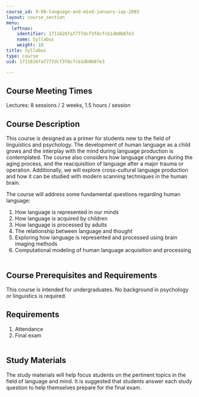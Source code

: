 ```yaml
---
course_id: 9-98-language-and-mind-january-iap-2003
layout: course_section
menu:
  leftnav:
    identifier: 1711626faf777dcf3f8cfcb1db0b07e3
    name: Syllabus
    weight: 10
title: Syllabus
type: course
uid: 1711626faf777dcf3f8cfcb1db0b07e3

---
```


Course Meeting Times
--------------------

Lectures: 8 sessions / 2 weeks, 1.5 hours / session

Course Description
------------------

This course is designed as a primer for students new to the field of linguistics and psychology. The development of human language as a child grows and the interplay with the mind during language production is contemplated. The course also considers how language changes during the aging process, and the reacquisition of language after a major trauma or operation. Additionally, we will explore cross-cultural language production and how it can be studied with modern scanning techniques in the human brain.

The course will address some fundamental questions regarding human language:

1.  How language is represented in our minds
2.  How language is acquired by children
3.  How language is processed by adults
4.  The relationship between language and thought
5.  Exploring how language is represented and processed using brain imaging methods
6.  Computational modeling of human language acquisition and processing  
     

Course Prerequisites and Requirements
-------------------------------------

This course is intended for undergraduates. No background in psychology or linguistics is required.

Requirements
------------

1.  Attendance
2.  Final exam  
     

Study Materials
---------------

The study materials will help focus students on the pertinent topics in the field of language and mind. It is suggested that students answer each study question to help themselves prepare for the final exam.
